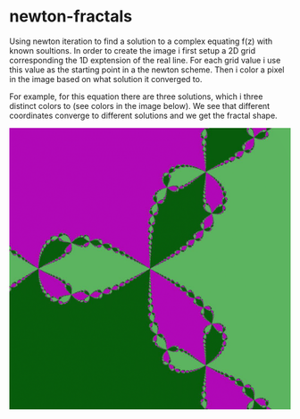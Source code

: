 # newton-fractals
Using newton iteration to find a solution to a complex equating f(z) with known soultions. In order to create the image i first setup a 2D grid corresponding the 1D exptension of the real line.
For each grid value i use this value as the starting point in a the newton scheme. Then i color a pixel in the image based on what solution it converged to.

For example, for this equation there are three solutions, which i three distinct colors to (see colors in the image below). We see that different coordinates converge to different
solutions and we get the fractal shape.

![](https://github.com/erlendlokna/newton-fractals/blob/main/figs/test_highquality-1.png)
